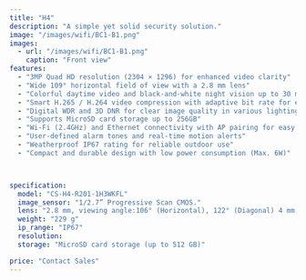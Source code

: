 ```yaml
---
title: "H4"
description: "A simple yet solid security solution."
image: "/images/wifi/BC1-B1.png"
images:
  - url: "/images/wifi/BC1-B1.png"
    caption: "Front view"
features:
  - "3MP Quad HD resolution (2304 × 1296) for enhanced video clarity"
  - "Wide 109° horizontal field of view with a 2.8 mm lens"
  - "Colorful daytime video and black-and-white night vision up to 30 meters (98 ft.)"
  - "Smart H.265 / H.264 video compression with adaptive bit rate for efficient storage"
  - "Digital WDR and 3D DNR for clear image quality in various lighting conditions"
  - "Supports MicroSD card storage up to 256GB"
  - "Wi-Fi (2.4GHz) and Ethernet connectivity with AP pairing for easy setup"
  - "User-defined alarm tones and real-time motion alerts"
  - "Weatherproof IP67 rating for reliable outdoor use"
  - "Compact and durable design with low power consumption (Max. 6W)"



specification:
  model: "CS-H4-R201-1H3WKFL"
  image_sensor: "1/2.7” Progressive Scan CMOS."
  lens: "2.8 mm, viewing angle:106° (Horizontal), 122° (Diagonal) 4 mm, viewing angle:86° (Horizontal), 102° (Diagonal) 6 mm, viewing angle:52° (Horizontal), 62° (Diagonal)."
  weight: "229 g"
  ip_range: "IP67"
  resolution:
  storage: "MicroSD card storage (up to 512 GB)"

price: "Contact Sales"
---
```

